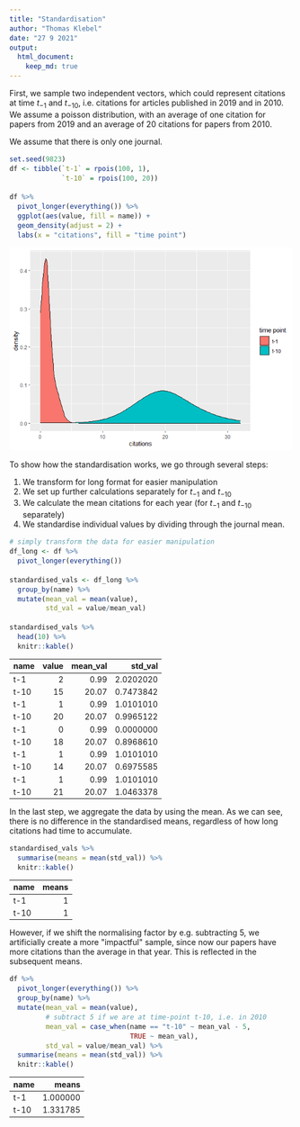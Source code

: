 ```yaml
---
title: "Standardisation"
author: "Thomas Klebel"
date: "27 9 2021"
output:
  html_document:
    keep_md: true
---
```





First, we sample two independent vectors, which could represent citations at 
time $t_{-1}$ and $t_{-10}$, i.e. citations for articles published in 2019 and 
in 2010. We assume a poisson distribution, with an average of one citation for
papers from 2019 and an average of 20 citations for papers from 2010.

We assume that there is only one journal.


```r
set.seed(9823)
df <- tibble(`t-1` = rpois(100, 1),
             `t-10` = rpois(100, 20))

df %>% 
  pivot_longer(everything()) %>% 
  ggplot(aes(value, fill = name)) +
  geom_density(adjust = 2) +
  labs(x = "citations", fill = "time point")
```

![](06-standardisation_files/figure-html/unnamed-chunk-1-1.png)<!-- -->

To show how the standardisation works, we go through several steps:

1. We transform for long format for easier manipulation
2. We set up further calculations separately for $t_{-1}$ and $t_{-10}$
3. We calculate the mean citations for each year (for $t_{-1}$ and $t_{-10}$ separately)
4. We standardise individual values by dividing through the journal mean.


```r
# simply transform the data for easier manipulation
df_long <- df %>% 
  pivot_longer(everything())

standardised_vals <- df_long %>% 
  group_by(name) %>% 
  mutate(mean_val = mean(value),
         std_val = value/mean_val)
  
standardised_vals %>% 
  head(10) %>% 
  knitr::kable()
```



|name | value| mean_val|   std_val|
|:----|-----:|--------:|---------:|
|t-1  |     2|     0.99| 2.0202020|
|t-10 |    15|    20.07| 0.7473842|
|t-1  |     1|     0.99| 1.0101010|
|t-10 |    20|    20.07| 0.9965122|
|t-1  |     0|     0.99| 0.0000000|
|t-10 |    18|    20.07| 0.8968610|
|t-1  |     1|     0.99| 1.0101010|
|t-10 |    14|    20.07| 0.6975585|
|t-1  |     1|     0.99| 1.0101010|
|t-10 |    21|    20.07| 1.0463378|


In the last step, we aggregate the data by using the mean. As we can see, there
is no difference in the standardised means, regardless of how long citations had
time to accumulate.

```r
standardised_vals %>% 
  summarise(means = mean(std_val)) %>% 
  knitr::kable()
```



|name | means|
|:----|-----:|
|t-1  |     1|
|t-10 |     1|


However, if we shift the normalising factor by e.g. subtracting 5, we 
artificially create a more "impactful" sample, since now our papers have more
citations than the average in that year. This is reflected in the subsequent
means.



```r
df %>% 
  pivot_longer(everything()) %>% 
  group_by(name) %>% 
  mutate(mean_val = mean(value),
         # subtract 5 if we are at time-point t-10, i.e. in 2010
         mean_val = case_when(name == "t-10" ~ mean_val - 5,
                              TRUE ~ mean_val),
         std_val = value/mean_val) %>% 
  summarise(means = mean(std_val)) %>% 
  knitr::kable()
```



|name |    means|
|:----|--------:|
|t-1  | 1.000000|
|t-10 | 1.331785|

